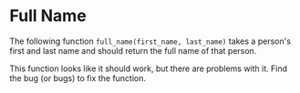 # Full Name
The following function `full_name(first_name, last_name)` takes a person's first and last name and should return the 
full name of that person. 

This function looks like it should work, but there are problems with it. Find the bug (or bugs) to fix the function.
